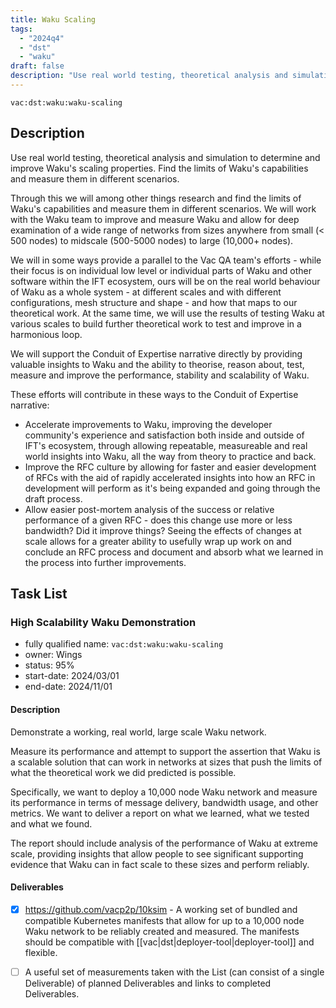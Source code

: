 ```yaml
---
title: Waku Scaling
tags:
  - "2024q4"
  - "dst"
  - "waku"
draft: false
description: "Use real world testing, theoretical analysis and simulation to determine and improve Waku's scaling properties. Find the limits of Waku's capabilities and measure them in different scenarios."
---
```


`vac:dst:waku:waku-scaling`

## Description
Use real world testing, theoretical analysis and simulation to determine and improve Waku's scaling properties. Find the limits of Waku's capabilities and measure them in different scenarios.

Through this we will among other things research and find the limits of Waku's capabilities and measure them in different scenarios. We will work with the Waku team to improve and measure Waku and allow for deep examination of a wide range of networks from sizes anywhere from small (< 500 nodes) to midscale (500-5000 nodes) to large (10,000+ nodes).

We will in some ways provide a parallel to the Vac QA team's efforts - while their focus is on individual low level or individual parts of Waku and other software within the IFT ecosystem, ours will be on the real world behaviour of Waku as a whole system - at different scales and with different configurations, mesh structure and shape - and how that maps to our theoretical work. At the same time, we will use the results of testing Waku at various scales to build further theoretical work to test and improve in a harmonious loop.

We will support the Conduit of Expertise narrative directly by providing valuable insights to Waku and the ability to theorise, reason about, test, measure and improve the performance, stability and scalability of Waku. 

These efforts will contribute in these ways to the Conduit of Expertise narrative:

* Accelerate improvements to Waku, improving the developer community's experience and satisfaction both inside and outside of IFT's ecosystem, through allowing repeatable, measureable and real world insights into Waku, all the way from theory to practice and back.
* Improve the RFC culture by allowing for faster and easier development of RFCs with the aid of rapidly accelerated insights into how an RFC in development will perform as it's being expanded and going through the draft process.
* Allow easier post-mortem analysis of the success or relative performance of a given RFC - does this change use more or less bandwidth? Did it improve things? Seeing the effects of changes at scale allows for a greater ability to usefully wrap up work on and conclude an RFC process and document and absorb what we learned in the process into further improvements.

## Task List

### High Scalability Waku Demonstration

* fully qualified name: `vac:dst:waku:waku-scaling`
* owner: Wings
* status: 95%
* start-date: 2024/03/01
* end-date: 2024/11/01

#### Description
Demonstrate a working, real world, large scale Waku network.

Measure its performance and attempt to support the assertion that Waku is a scalable solution that can work in networks at sizes that push the limits of what the theoretical work we did predicted is possible.

Specifically, we want to deploy a 10,000 node Waku network and measure its performance in terms of message delivery, bandwidth usage, and other metrics. We want to deliver a report on what we learned, what we tested and what we found.

The report should include analysis of the performance of Waku at extreme scale, providing insights that allow people to see significant supporting evidence that Waku can in fact scale to these sizes and perform reliably.

#### Deliverables

- [x] https://github.com/vacp2p/10ksim - A working set of bundled and compatible Kubernetes manifests that allow for up to a 10,000 node Waku network to be reliably created and measured. The manifests should be compatible with [[vac|dst|deployer-tool|deployer-tool]] and flexible.

- [ ] A useful set of measurements taken with the 
List (can consist of a single Deliverable) of planned Deliverables and links to completed Deliverables.
<!-- Most recently blocked by metrics scaling issues, nearly through them -->


<!-- Many more tasks to come based on milestone's previous plans.>